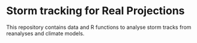 # Storm tracking for Real Projections

This repository contains data and R functions to analyse storm tracks from reanalyses and climate models.



